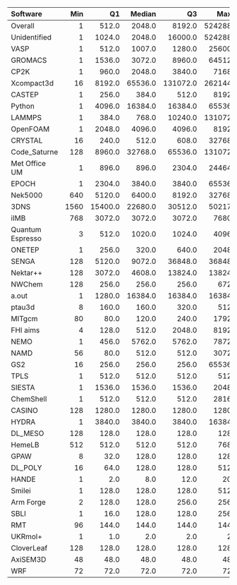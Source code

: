 | Software         |   Min |      Q1 |   Median |       Q3 |    Max |   Jobs |     Nodeh |   PercentUse |   Users |   Projects |
|:-----------------|------:|--------:|---------:|---------:|-------:|-------:|----------:|-------------:|--------:|-----------:|
| Overall          |     1 |   512.0 |   2048.0 |   8192.0 | 524288 | 848745 | 1770544.9 |        100.0 |     640 |        100 |
| Unidentified     |     1 |  1024.0 |   2048.0 |  16000.0 | 524288 | 280907 |  408326.5 |         23.1 |     321 |         78 |
| VASP             |     1 |   512.0 |   1007.0 |   1280.0 |  25600 |  28242 |  274151.2 |         15.5 |     106 |          8 |
| GROMACS          |     1 |  1536.0 |   3072.0 |   8960.0 |  64512 |  19874 |  166826.3 |          9.4 |      27 |          5 |
| CP2K             |     1 |   960.0 |   2048.0 |   3840.0 |   7168 |  60483 |  152005.8 |          8.6 |      40 |          9 |
| Xcompact3d       |    16 |  8192.0 |  65536.0 | 131072.0 | 262144 |   1197 |   94216.9 |          5.3 |       8 |          5 |
| CASTEP           |     1 |   256.0 |    384.0 |    512.0 |   8192 | 254326 |   93585.3 |          5.3 |      36 |          6 |
| Python           |     1 |  4096.0 |  16384.0 |  16384.0 |  65536 | 156148 |   85815.1 |          4.8 |      59 |         20 |
| LAMMPS           |     1 |   384.0 |    768.0 |  10240.0 | 131072 |   3275 |   67544.8 |          3.8 |      42 |         16 |
| OpenFOAM         |     1 |  2048.0 |   4096.0 |   4096.0 |   8192 |    561 |   59391.8 |          3.4 |      25 |         13 |
| CRYSTAL          |    16 |   240.0 |    512.0 |    608.0 |  32768 |   5026 |   38093.0 |          2.2 |      12 |          4 |
| Code_Saturne     |   128 |  8960.0 |  32768.0 |  65536.0 | 131072 |    171 |   38069.9 |          2.2 |       6 |          3 |
| Met Office UM    |     1 |   896.0 |    896.0 |   2304.0 |  24464 |   2072 |   35493.2 |          2.0 |      23 |          5 |
| EPOCH            |     1 |  2304.0 |   3840.0 |   3840.0 |  65536 |    572 |   30997.5 |          1.8 |       9 |          2 |
| Nek5000          |   640 |  5120.0 |   6400.0 |   8192.0 |  32768 |     48 |   28604.2 |          1.6 |       3 |          2 |
| 3DNS             |  1560 | 15400.0 |  22680.0 |  30512.0 |  50217 |     63 |   26957.6 |          1.5 |       2 |          1 |
| iIMB             |   768 |  3072.0 |   3072.0 |   3072.0 |   7680 |     90 |   23612.6 |          1.3 |       1 |          1 |
| Quantum Espresso |     3 |   512.0 |   1020.0 |   1024.0 |   4096 |  15459 |   21446.4 |          1.2 |      18 |          7 |
| ONETEP           |     1 |   256.0 |    320.0 |    640.0 |   2048 |   1502 |   20911.7 |          1.2 |       8 |          2 |
| SENGA            |   128 |  5120.0 |   9072.0 |  36848.0 |  36848 |     36 |   17436.4 |          1.0 |       5 |          3 |
| Nektar++         |   128 |  3072.0 |   4608.0 |  13824.0 |  13824 |    246 |   13197.7 |          0.7 |       2 |          1 |
| NWChem           |   128 |   256.0 |    256.0 |    256.0 |    672 |   2292 |   12454.2 |          0.7 |       7 |          4 |
| a.out            |     1 |  1280.0 |  16384.0 |  16384.0 |  16384 |    687 |   10059.1 |          0.6 |      10 |          8 |
| ptau3d           |     8 |   160.0 |    160.0 |    320.0 |    512 |    161 |    9893.9 |          0.6 |       2 |          1 |
| MITgcm           |    80 |    80.0 |    120.0 |    240.0 |   1792 |   4322 |    9230.6 |          0.5 |       9 |          2 |
| FHI aims         |     4 |   128.0 |    512.0 |   2048.0 |   8192 |   3437 |    7433.3 |          0.4 |      13 |          4 |
| NEMO             |     1 |   456.0 |   5762.0 |   5762.0 |   7872 |   4908 |    7282.6 |          0.4 |      19 |          2 |
| NAMD             |    56 |    80.0 |    512.0 |    512.0 |   3072 |    263 |    5466.9 |          0.3 |       5 |          2 |
| GS2              |    16 |   256.0 |    256.0 |    256.0 |  65536 |    336 |    3097.7 |          0.2 |       3 |          1 |
| TPLS             |     1 |   512.0 |    512.0 |    512.0 |    512 |     49 |    2584.7 |          0.1 |       2 |          2 |
| SIESTA           |     1 |  1536.0 |   1536.0 |   1536.0 |   2048 |     68 |    1418.8 |          0.1 |       2 |          1 |
| ChemShell        |     1 |   512.0 |    512.0 |    512.0 |   2816 |    801 |    1381.7 |          0.1 |      14 |          5 |
| CASINO           |   128 |  1280.0 |   1280.0 |   1280.0 |   1280 |     17 |    1324.4 |          0.1 |       1 |          1 |
| HYDRA            |     1 |  3840.0 |   3840.0 |   3840.0 |  16384 |     78 |    1183.8 |          0.1 |       5 |          4 |
| DL_MESO          |   128 |   128.0 |    128.0 |    128.0 |    128 |     72 |     418.0 |          0.0 |       2 |          1 |
| HemeLB           |   512 |   512.0 |    512.0 |    512.0 |    768 |      4 |     235.5 |          0.0 |       1 |          1 |
| GPAW             |     8 |    32.0 |    128.0 |    128.0 |    128 |    257 |     219.4 |          0.0 |       2 |          2 |
| DL_POLY          |    16 |    64.0 |    128.0 |    128.0 |    512 |     31 |      88.5 |          0.0 |       3 |          3 |
| HANDE            |     1 |     2.0 |      8.0 |     12.0 |     20 |    222 |      38.4 |          0.0 |       1 |          1 |
| Smilei           |     1 |   128.0 |    128.0 |    128.0 |    512 |     57 |      29.4 |          0.0 |       2 |          2 |
| Arm Forge        |     2 |   128.0 |    128.0 |    256.0 |    256 |    139 |      15.1 |          0.0 |       9 |          7 |
| SBLI             |     1 |    16.0 |    128.0 |    128.0 |    256 |     84 |       5.1 |          0.0 |       2 |          2 |
| RMT              |    96 |   144.0 |    144.0 |    144.0 |    144 |     18 |       0.1 |          0.0 |       1 |          1 |
| UKRmol+          |     1 |     1.0 |      2.0 |      2.0 |      2 |    138 |       0.0 |          0.0 |       1 |          1 |
| CloverLeaf       |   128 |   128.0 |    128.0 |    128.0 |    128 |      1 |       0.0 |          0.0 |       1 |          1 |
| AxiSEM3D         |    48 |    48.0 |     48.0 |     48.0 |     48 |      4 |       0.0 |          0.0 |       1 |          1 |
| WRF              |    72 |    72.0 |     72.0 |     72.0 |     72 |      1 |       0.0 |          0.0 |       1 |          1 |